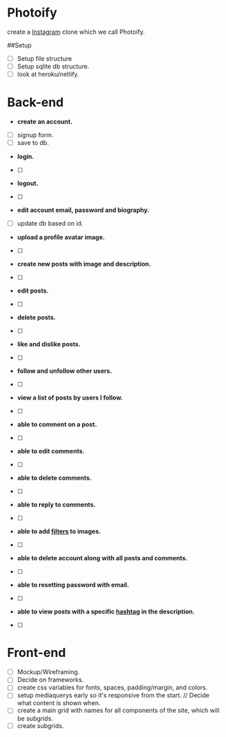 # Photoify
 create a [Instagram](https://en.m.wikipedia.org/wiki/Instagram) clone which we call Photoify.


##Setup
* [ ] Setup file structure
* [ ] Setup sqlite db structure.
* [ ] look at heroku/netlify.

# Back-end

- **create an account.**
* [ ] signup form.
* [ ] save to db.

- **login.**
* [ ]

- **logout.**
* [ ]

- **edit account email, password and biography.**
* [ ] update db based on id.

- **upload a profile avatar image.**
* [ ]

- **create new posts with image and description.**
* [ ]

- **edit posts.**
* [ ]

- **delete posts.**
* [ ]

- **like and dislike posts.**
* [ ]

- **follow and unfollow other users.**
* [ ]

- **view a list of posts by users I follow.**
* [ ]

- **able to comment on a post.**
* [ ]

- **able to edit comments.**
* [ ]

- **able to delete comments.**
* [ ]

- **able to reply to comments.**
* [ ]

- **able to add [filters](https://picturepan2.github.io/instagram.css/) to images.**
* [ ]

- **able to delete account along with all posts and comments.**
* [ ]

- **able to resetting password with email.**
* [ ]

- **able to view posts with a specific [hashtag](https://en.m.wikipedia.org/wiki/Hashtag) in the description.**
* [ ]

# Front-end
* [ ] Mockup/Wireframing.
* [ ] Decide on frameworks.
* [ ] create css variables for fonts, spaces, padding/margin, and colors.
* [ ] setup mediaquerys early so it's responsive from the start. // Decide what content is shown when.
* [ ] create a main grid with names for all components of the site, which will be subgrids.
* [ ] create subgrids.
